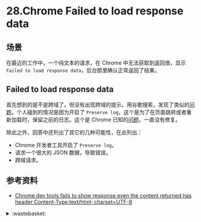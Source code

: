 # 28.Chrome Failed to load response data
## <a name="situation"></a> 场景
在最近的工作中，一个纯文本的请求，在 Chrome 中无法获取到返回值，显示 `Failed to load response data`，后台那里确认正常返回了结果。

## Failed to load response data
首先想到的是不是跨域了，但没有出现跨域的提示。用谷歌搜索，发现了类似的[问题][url-stackoverflow-question]。个人碰到的情况是因为开启了 `Preserve log`，这个是为了在页面跳转或者重新加载时，保留之前的日志。这个是 Chrome 已知的[问题][url-chrome-issues]，一直没有修复。

除此之外，回答中还列出了其它的几种可能性，在此列出：
- Chrome 开发者工具开启了 `Preserve log`。
- 请求一个很大的 JSON 数据，导致错误。
- 跨域请求。

## 参考资料
- [Chrome dev tools fails to show response even the content returned has header Content-Type:text/html; charset=UTF-8][url-stackoverflow-question]

[url-repository-images]:https://xxholic.github.io/segment/images

[url-stackoverflow-question]:https://stackoverflow.com/questions/38924798/chrome-dev-tools-fails-to-show-response-even-the-content-returned-has-header-con/38925237#38925237
[url-chrome-issues]:https://bugs.chromium.org/p/chromium/issues/detail?id=141129



<details>
<summary>:wastebasket:</summary>


最近逛网页的时候，看到了这幅作品，顿时有些记忆涌现。

![28-poster][url-local-paint]


</details>

[url-local-paint]:../images/28/paint.jpeg




